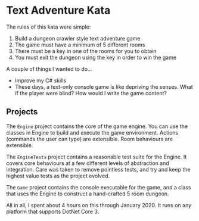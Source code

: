 # Text Adventure Kata

The rules of this kata were simple:

1. Build a dungeon crawler style text adventure game
2. The game must have a minimum of 5 different rooms
3. There must be a key in one of the rooms for you to obtain
4. You must exit the dungeon using the key in order to win the game

A couple of things I wanted to do...

- Improve my C# skills
- These days, a text-only console game is like depriving the senses. What if the player were blind? How would I write the game content?

## Projects

The `Engine` project contains the core of the game engine. You can use the classes in Engine to build and execute the game environment. Actions (commands the user can type) are extensible. Room behaviours are extensible.

The `EngineTests` project contains a reasonable test suite for the Engine. It covers core behaviours at a few different levels of abstraction and integration. Care was taken to remove pointless tests, and try and keep the highest value tests as the project evolved.

The `Game` project contains the console executable for the game, and a class that uses the Engine to construct a hand-crafted 5 room dungeon.

All in all, I spent about 4 hours on this through January 2020. It runs on any platform that supports DotNet Core 3.
